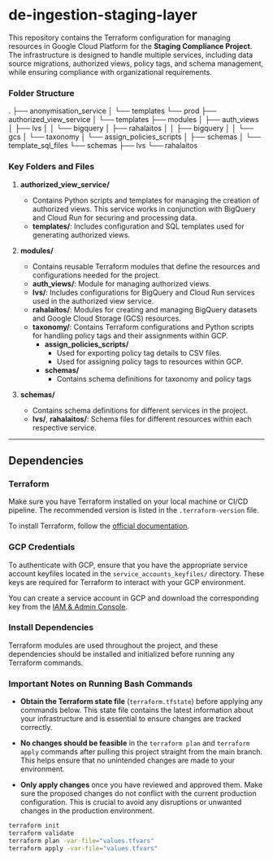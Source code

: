# de-ingestion-staging-layer

This repository contains the Terraform configuration for managing resources in Google Cloud Platform for the **Staging Compliance Project**. The infrastructure is designed to handle multiple services, including data source migrations, authorized views, policy tags, and schema management, while ensuring compliance with organizational requirements.

### Folder Structure
   .
   ├── anonymisation_service
   │   └── templates
   └── prod
      ├── authorized_view_service
      │   └── templates
      ├── modules
      │   ├── auth_views
      │   ├── lvs
      │   │   └── bigquery
      │   ├── rahalaitos
      │   │   ├── bigquery
      │   │   └── gcs
      │   └── taxonomy
      │       └── assign_policies_scripts
      │           ├── schemas
      │           └── template_sql_files
      └── schemas
         ├── lvs
         └── rahalaitos


### Key Folders and Files

1. **authorized_view_service/**
   - Contains Python scripts and templates for managing the creation of authorized views. This service works in conjunction with BigQuery and Cloud Run for securing and processing data.
   - **templates/**: Includes configuration and SQL templates used for generating authorized views.

2. **modules/**
   - Contains reusable Terraform modules that define the resources and configurations needed for the project.
   - **auth_views/**: Module for managing authorized views.
   - **lvs/**: Includes configurations for BigQuery and Cloud Run services used in the authorized view service.
   - **rahalaitos/**: Modules for creating and managing BigQuery datasets and Google Cloud Storage (GCS) resources.
   - **taxonomy/**: Contains Terraform configurations and Python scripts for handling policy tags and their assignments within GCP.
      - **assign_policies_scripts/**
         - Used for exporting policy tag details to CSV files.
         - Used for assigning policy tags to resources within GCP.
      - **schemas/**
         - Contains schema definitions for taxonomy and policy tags

4. **schemas/**
   - Contains schema definitions for different services in the project.
   - **lvs/**, **rahalaitos/**: Schema files for different resources within each respective service.
---

## Dependencies

### Terraform
Make sure you have Terraform installed on your local machine or CI/CD pipeline. The recommended version is listed in the `.terraform-version` file.

To install Terraform, follow the [official documentation](https://www.terraform.io/downloads.html).

### GCP Credentials
To authenticate with GCP, ensure that you have the appropriate service account keyfiles located in the `service_accounts_keyfiles/` directory. These keys are required for Terraform to interact with your GCP environment.

You can create a service account in GCP and download the corresponding key from the [IAM & Admin Console](https://console.cloud.google.com/iam-admin/serviceaccounts).

### Install Dependencies
Terraform modules are used throughout the project, and these dependencies should be installed and initialized before running any Terraform commands.

### Important Notes on Running Bash Commands

- **Obtain the Terraform state file** (`terraform.tfstate`) before applying any commands below. This state file contains the latest information about your infrastructure and is essential to ensure changes are tracked correctly.
  
- **No changes should be feasible** in the `terraform plan` and `terraform apply` commands after pulling this project straight from the main branch. This helps ensure that no unintended changes are made to your environment.

- **Only apply changes** once you have reviewed and approved them. Make sure the proposed changes do not conflict with the current production configuration. This is crucial to avoid any disruptions or unwanted changes in the production environment.


```bash
terraform init
terraform validate
terraform plan -var-file="values.tfvars" 
terraform apply -var-file="values.tfvars"